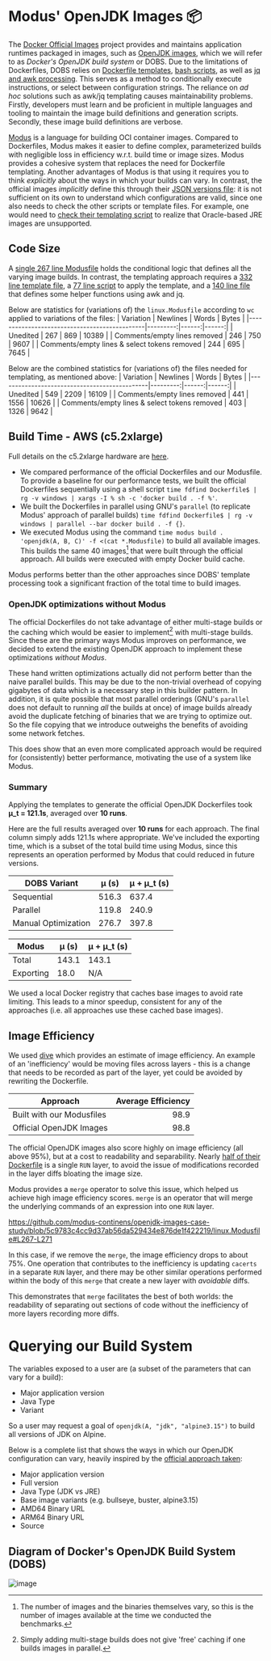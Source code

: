 # Modus' OpenJDK Images 📦

The [Docker Official Images](https://github.com/docker-library/official-images) project provides and maintains application runtimes packaged in images, such as [OpenJDK images](https://github.com/docker-library/openjdk), which we will refer to as _Docker's OpenJDK build system_ or DOBS.
Due to the limitations of Dockerfiles, DOBS relies on [Dockerfile templates](https://github.com/docker-library/openjdk/blob/c6190d5cbbefd5233c190561fda803f742ae8241/Dockerfile-linux.template), [bash scripts](https://github.com/docker-library/openjdk/blob/abebf9325fea4606b9759fb3b9257ea3eef40061/apply-templates.sh), as well as [jq and awk processing](https://github.com/docker-library/bashbrew/blob/master/scripts/jq-template.awk).
This serves as a method to conditionally execute instructions, or select between configuration strings. 
The reliance on _ad hoc_ solutions such as awk/jq templating causes maintainability problems. Firstly, developers must learn and be proficient in multiple languages and tooling to maintain the image build definitions and generation scripts. Secondly, these image build definitions are verbose.

[Modus](https://modus-continens.com) is a language for building OCI container images. Compared to Dockerfiles, Modus makes it easier to define complex, parameterized builds with negligible loss in efficiency w.r.t. build time or image sizes. 
Modus provides a cohesive system that replaces the need for Dockerfile templating. Another advantages of Modus is that using it requires you to think *explicitly* about the ways in which your builds can vary. In contrast, the official images *implicitly* define this through their [JSON versions file](https://github.com/docker-library/openjdk/blob/master/versions.json): it is not sufficient on its own to understand which configurations are valid, since one also needs to check the other scripts or template files. For example, one would need to [check their templating script](https://github.com/docker-library/openjdk/blob/ce82579fcff27d724a50ceaa4f1c140ac0102f39/apply-templates.sh#L47-L49) to realize that Oracle-based JRE images are unsupported.

## Code Size

A [single 267 line Modusfile](./linux.Modusfile) holds the conditional logic that defines all the varying image builds. In contrast, the templating approach requires a [332 line template file](https://github.com/docker-library/openjdk/blob/c6190d5cbbefd5233c190561fda803f742ae8241/Dockerfile-linux.template), a [77 line script](https://github.com/docker-library/openjdk/blob/abebf9325fea4606b9759fb3b9257ea3eef40061/apply-templates.sh) to apply the template, and a [140 line file](https://github.com/docker-library/bashbrew/blob/master/scripts/jq-template.awk) that defines some helper functions using awk and jq.

Below are statistics for (variations of) the `linux.Modusfile` according to `wc` applied to variations of the files:
|      Variation                               | Newlines | Words | Bytes |
|----------------------------------------------|---------:|------:|------:|
| Unedited                                     | 267      | 869   | 10389 |
| Comments/empty lines removed                 | 246      | 750   | 9607  |
| Comments/empty lines & select tokens removed | 244      | 695   | 7645  |

Below are the combined statistics for (variations of) the files needed for templating, as mentioned above:
|      Variation                               | Newlines | Words | Bytes |
|----------------------------------------------|---------:|------:|------:|
| Unedited                                     | 549      | 2209  | 16109 |
| Comments/empty lines removed                 | 441      | 1556  | 10626 |
| Comments/empty lines & select tokens removed | 403      | 1326  |  9642 |

## Build Time - AWS (c5.2xlarge)

Full details on the c5.2xlarge hardware are [here](https://aws.amazon.com/ec2/instance-types/c5/).

- We compared performance of the official Dockerfiles and our Modusfile. To provide a baseline for our performance tests, we built the official Dockerfiles sequentially using a shell script `time fdfind Dockerfile$ | rg -v windows | xargs -I % sh -c 'docker build . -f %'`.
- We built the Dockerfiles in parallel using GNU's `parallel` (to replicate Modus' approach of parallel builds) `time fdfind Dockerfile$ | rg -v windows | parallel --bar docker build . -f {}`.
- We executed Modus using the command `time modus build . 'openjdk(A, B, C)' -f <(cat *.Modusfile)` to build all available images. This builds the same 40 images[^image-count] that were built through the official approach.
All builds were executed with empty Docker build cache.

Modus performs better than the other approaches since DOBS' template processing took a significant fraction of the total time to build images.

[^image-count]: The number of images and the binaries themselves vary, so this is the number of images available at the time we conducted the benchmarks.

### OpenJDK optimizations without Modus

The official Dockerfiles do not take advantage of either multi-stage builds or the caching which would be easier to implement[^cache] with multi-stage builds.
Since these are the primary ways Modus improves on performance, we decided to extend the existing OpenJDK approach to implement these optimizations _without Modus_.

These hand written optimizations actually did not perform better than the naive parallel builds. 
This may be due to the non-trivial overhead of copying gigabytes of data which is a necessary step in this builder pattern. 
In addition, it is quite possible that most parallel orderings (GNU's `parallel` does not default to running *all* the builds at once) of image builds already avoid the duplicate fetching of binaries that we are
trying to optimize out. So the file copying that we introduce outweighs the benefits of avoiding some network fetches.

This does show that an even more complicated approach would be required for (consistently) better performance, motivating the use of a system like Modus.

[^cache]: Simply adding multi-stage builds does not give 'free' caching if one builds images in parallel.

### Summary

Applying the templates to generate the official OpenJDK Dockerfiles took **μ_t = 121.1s**, averaged over **10 runs**.

Here are the full results averaged over **10 runs** for each approach. The final column simply adds 121.1s where appropriate.
We've included the exporting time, which is a subset of the total build time using Modus, since this represents an operation
performed by Modus that could reduced in future versions.

| DOBS Variant        | μ (s) | μ + μ_t (s) |
|---------------------|-------|-------------|
| Sequential          | 516.3 | 637.4       |
| Parallel            | 119.8 | 240.9       |
| Manual Optimization | 276.7 | 397.8       |

| Modus               | μ (s) | μ + μ_t (s) |
|---------------------|-------|-------------|
| Total               | 143.1 | 143.1       |
| Exporting           | 18.0  | N/A         |

We used a local Docker registry that caches base images to avoid rate limiting. This leads to a minor speedup, consistent for any of the approaches (i.e. all approaches use these cached base images).

## Image Efficiency

We used [dive](https://github.com/wagoodman/dive) which provides an estimate of image efficiency. 
An example of an 'inefficiency' would be moving files across layers - this is a change that needs to be recorded as part of the layer, yet could be avoided by rewriting the Dockerfile.

| Approach | Average Efficiency |
|--|--:|
| Built with our Modusfiles | 98.9 |
| Official OpenJDK Images | 98.8 |

The official OpenJDK images also score highly on image efficiency (all above 95%), but at a cost to readability and separability.
Nearly [half of their Dockerfile](https://github.com/docker-library/openjdk/blob/ffcc4b9190be32ed7c4c92f6aa8fe2463da291d6/Dockerfile-linux.template#L187-L332) is a single `RUN` layer, to avoid the issue of modifications recorded in the layer diffs bloating the image size.

Modus provides a `merge` operator to solve this issue, which helped us achieve high image efficiency scores. `merge` is an operator that will merge the underlying commands of an expression into one `RUN` layer.

https://github.com/modus-continens/openjdk-images-case-study/blob/5c9783c4cc9d37ab56da529434e876de1f422219/linux.Modusfile#L267-L271

In this case, if we remove the `merge`, the image efficiency drops to about 75%. One operation that contributes to the inefficiency is updating `cacerts` in a separate `RUN` layer, and there may be other similar operations performed within the body of this `merge` that create a new layer with _avoidable_ diffs.

This demonstrates that `merge` facilitates the best of both worlds: the readability of separating out sections of code without the inefficiency of more layers recording more diffs.

# Querying our Build System

The variables exposed to a user are (a subset of the parameters that can vary for a build):
- Major application version
- Java Type
- Variant

So a user may request a goal of `openjdk(A, "jdk", "alpine3.15")` to build all versions of JDK on Alpine.

Below is a complete list that shows the ways in which our OpenJDK configuration can vary, heavily inspired by the [official approach taken](https://github.com/docker-library/openjdk):
- Major application version
- Full version
- Java Type (JDK vs JRE)
- Base image variants (e.g. bullseye, buster, alpine3.15)
- AMD64 Binary URL
- ARM64 Binary URL
- Source

## Diagram of Docker's OpenJDK Build System (DOBS)

![image](https://user-images.githubusercontent.com/46009390/161997869-e541108b-bc21-446b-8450-36475d05b88b.png)
